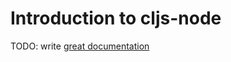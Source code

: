 # Introduction to cljs-node

TODO: write [great documentation](http://jacobian.org/writing/great-documentation/what-to-write/)

